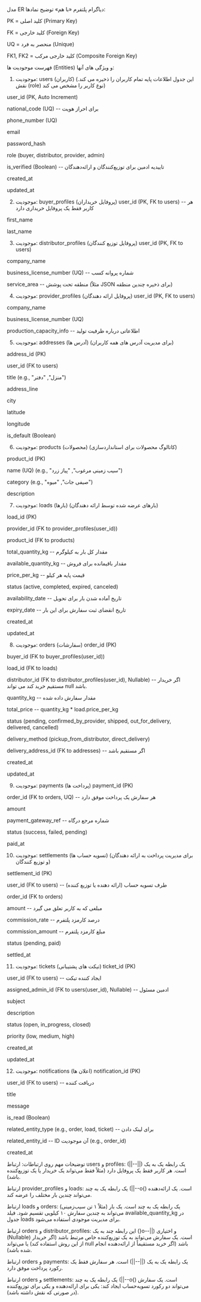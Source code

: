 مدل ER دیاگرام پلتفرم «با هم»
توضیح نمادها:

PK = کلید اصلی (Primary Key)

FK = کلید خارجی (Foreign Key)

UQ = منحصر به فرد (Unique)

FK1, FK2 = کلید خارجی مرکب (Composite Foreign Key)

فهرست موجودیت ها (Entities) و ویژگی های آنها:
1. موجودیت: users (کاربران)
(این جدول اطلاعات پایه تمام کاربران را ذخیره می کند. نقش (role) نوع کاربر را مشخص می کند)

user_id (PK, Auto Increment)

national_code (UQ) -- برای احراز هویت

phone_number (UQ)

email

password_hash

role (buyer, distributor, provider, admin)

is_verified (Boolean) -- تاییدیه ادمین برای توزیع‌کنندگان و ارائه‌دهندگان

created_at

updated_at

2. موجودیت: buyer_profiles (پروفایل خریداران)
user_id (PK, FK to users) -- هر کاربر فقط یک پروفایل خریداری دارد

first_name

last_name

3. موجودیت: distributor_profiles (پروفایل توزیع کنندگان)
user_id (PK, FK to users)

company_name

business_license_number (UQ) -- شماره پروانه کسب

service_area -- منطقه تحت پوشش (مثلاً JSON برای ذخیره چندین منطقه)

4. موجودیت: provider_profiles (پروفایل ارائه دهندگان)
user_id (PK, FK to users)

company_name

business_license_number (UQ)

production_capacity_info -- اطلاعاتی درباره ظرفیت تولید

5. موجودیت: addresses (آدرس ها)
(برای مدیریت آدرس های همه کاربران)

address_id (PK)

user_id (FK to users)

title (e.g., "منزل", "دفتر")

address_line

city

latitude

longitude

is_default (Boolean)

6. موجودیت: products (محصولات)
(کاتالوگ محصولات برای استانداردسازی)

product_id (PK)

name (UQ) (e.g., "سیب زمینی مرغوب", "پیاز زرد")

category (e.g., "صیفی جات", "میوه")

description

7. موجودیت: loads (بارها)
(بارهای عرضه شده توسط ارائه دهندگان)

load_id (PK)

provider_id (FK to provider_profiles(user_id))

product_id (FK to products)

total_quantity_kg -- مقدار کل بار به کیلوگرم

available_quantity_kg -- مقدار باقیمانده برای فروش

price_per_kg -- قیمت پایه هر کیلو

status (active, completed, expired, canceled)

availability_date -- تاریخ آماده شدن بار برای تحویل

expiry_date -- تاریخ انقضای ثبت سفارش برای این بار

created_at

updated_at

8. موجودیت: orders (سفارشات)
order_id (PK)

buyer_id (FK to buyer_profiles(user_id))

load_id (FK to loads)

distributor_id (FK to distributor_profiles(user_id), Nullable) -- اگر خریدار مستقیم خرید کند می تواند null باشد.

quantity_kg -- مقدار سفارش داده شده

total_price -- quantity_kg * load.price_per_kg

status (pending, confirmed_by_provider, shipped, out_for_delivery, delivered, cancelled)

delivery_method (pickup_from_distributor, direct_delivery)

delivery_address_id (FK to addresses) -- اگر مستقیم باشد

created_at

updated_at

9. موجودیت: payments (پرداخت ها)
payment_id (PK)

order_id (FK to orders, UQ) -- هر سفارش یک پرداخت موفق دارد

amount

payment_gateway_ref -- شماره مرجع درگاه

status (success, failed, pending)

paid_at

10. موجودیت: settlements (تسویه حساب ها)
(برای مدیریت پرداخت به ارائه دهندگان و توزیع کنندگان)

settlement_id (PK)

user_id (FK to users) -- طرف تسویه حساب (ارائه دهنده یا توزیع کننده)

order_id (FK to orders)

amount -- مبلغی که به کاربر تعلق می گیرد

commission_rate -- درصد کارمزد پلتفرم

commission_amount -- مبلغ کارمزد پلتفرم

status (pending, paid)

settled_at

11. موجودیت: tickets (تیکت های پشتیبانی)
ticket_id (PK)

user_id (FK to users) -- ایجاد کننده تیکت

assigned_admin_id (FK to users(user_id), Nullable) -- ادمین مسئول

subject

description

status (open, in_progress, closed)

priority (low, medium, high)

created_at

updated_at

12. موجودیت: notifications (اعلان ها)
notification_id (PK)

user_id (FK to users) -- دریافت کننده

title

message

is_read (Boolean)

related_entity_type (e.g., order, load, ticket) -- برای لینک دادن

related_entity_id -- ID آن موجودیت (e.g., order_id)

created_at

توضیحات مهم روی ارتباطات:
ارتباط users و profiles: یک رابطه یک به یک (||--||) است. هر کاربر فقط یک پروفایل دارد (مثلاً فقط می‌تواند یک خریدار یا یک توزیع‌کننده باشد).

ارتباط provider_profiles و loads: یک رابطه یک به چند (||--o{) است. یک ارائه‌دهنده می‌تواند چندین بار مختلف را عرضه کند.

ارتباط loads و orders: یک رابطه یک به چند است. یک بار (مثلاً ۱ تن سیب‌زمینی) می‌تواند به چندین سفارش ۱۰ کیلویی تقسیم شود. فیلد available_quantity_kg در جدول loads برای مدیریت موجودی استفاده می‌شود.

ارتباط orders و distributor_profiles: این رابطه چند به یک (}o--||) و اختیاری (Nullable) است. یک سفارش می‌تواند به یک توزیع‌کننده خاص مرتبط باشد (اگر خریدار از این روش استفاده کند) یا می‌تواند null باشد (اگر خرید مستقیماً از ارائه‌دهنده انجام شده باشد).

ارتباط orders و payments: یک رابطه یک به یک (||--||) است. هر سفارش فقط یک رکورد پرداخت موفق دارد.

ارتباط orders و settlements: یک رابطه یک به چند (||--o{) است. یک سفارش می‌تواند دو رکورد تسویه‌حساب ایجاد کند: یکی برای ارائه‌دهنده و یکی برای توزیع‌کننده (در صورتی که نقش داشته باشد).

